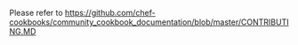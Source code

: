 Please refer to https://github.com/chef-cookbooks/community_cookbook_documentation/blob/master/CONTRIBUTING.MD